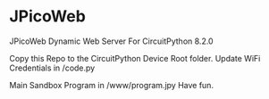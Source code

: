 # JPicoWeb
JPicoWeb Dynamic Web Server 
For
CircuitPython 8.2.0

Copy this Repo to the CircuitPython Device Root folder.
Update WiFi Credentials in /code.py

Main Sandbox Program in /www/program.jpy
Have fun.
